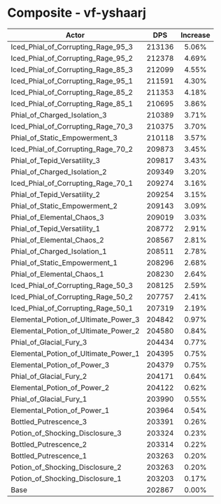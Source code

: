 # Composite - vf-yshaarj
| Actor | DPS | Increase |
|---|:---:|:---:|
|Iced_Phial_of_Corrupting_Rage_95_3|213136|5.06%|
|Iced_Phial_of_Corrupting_Rage_95_2|212378|4.69%|
|Iced_Phial_of_Corrupting_Rage_85_3|212099|4.55%|
|Iced_Phial_of_Corrupting_Rage_95_1|211591|4.30%|
|Iced_Phial_of_Corrupting_Rage_85_2|211353|4.18%|
|Iced_Phial_of_Corrupting_Rage_85_1|210695|3.86%|
|Phial_of_Charged_Isolation_3|210389|3.71%|
|Iced_Phial_of_Corrupting_Rage_70_3|210375|3.70%|
|Phial_of_Static_Empowerment_3|210118|3.57%|
|Iced_Phial_of_Corrupting_Rage_70_2|209873|3.45%|
|Phial_of_Tepid_Versatility_3|209817|3.43%|
|Phial_of_Charged_Isolation_2|209349|3.20%|
|Iced_Phial_of_Corrupting_Rage_70_1|209274|3.16%|
|Phial_of_Tepid_Versatility_2|209254|3.15%|
|Phial_of_Static_Empowerment_2|209143|3.09%|
|Phial_of_Elemental_Chaos_3|209019|3.03%|
|Phial_of_Tepid_Versatility_1|208772|2.91%|
|Phial_of_Elemental_Chaos_2|208567|2.81%|
|Phial_of_Charged_Isolation_1|208511|2.78%|
|Phial_of_Static_Empowerment_1|208296|2.68%|
|Phial_of_Elemental_Chaos_1|208230|2.64%|
|Iced_Phial_of_Corrupting_Rage_50_3|208125|2.59%|
|Iced_Phial_of_Corrupting_Rage_50_2|207757|2.41%|
|Iced_Phial_of_Corrupting_Rage_50_1|207319|2.19%|
|Elemental_Potion_of_Ultimate_Power_3|204842|0.97%|
|Elemental_Potion_of_Ultimate_Power_2|204580|0.84%|
|Phial_of_Glacial_Fury_3|204434|0.77%|
|Elemental_Potion_of_Ultimate_Power_1|204395|0.75%|
|Elemental_Potion_of_Power_3|204379|0.75%|
|Phial_of_Glacial_Fury_2|204171|0.64%|
|Elemental_Potion_of_Power_2|204122|0.62%|
|Phial_of_Glacial_Fury_1|203990|0.55%|
|Elemental_Potion_of_Power_1|203964|0.54%|
|Bottled_Putrescence_3|203391|0.26%|
|Potion_of_Shocking_Disclosure_3|203324|0.23%|
|Bottled_Putrescence_2|203314|0.22%|
|Bottled_Putrescence_1|203263|0.20%|
|Potion_of_Shocking_Disclosure_2|203263|0.20%|
|Potion_of_Shocking_Disclosure_1|203203|0.17%|
|Base|202867|0.00%|
